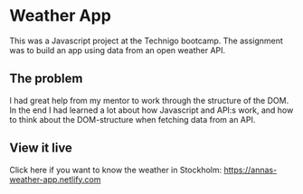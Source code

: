 # Weather App

This was a Javascript project at the Technigo bootcamp. The assignment was to build an app using data from an open weather API.

## The problem
I had great help from my mentor to work through the structure of the DOM. In the end I had learned a lot about how Javascript and API:s work, and how to think about the DOM-structure when fetching data from an API.

## View it live

Click here if you want to know the weather in Stockholm: https://annas-weather-app.netlify.com
